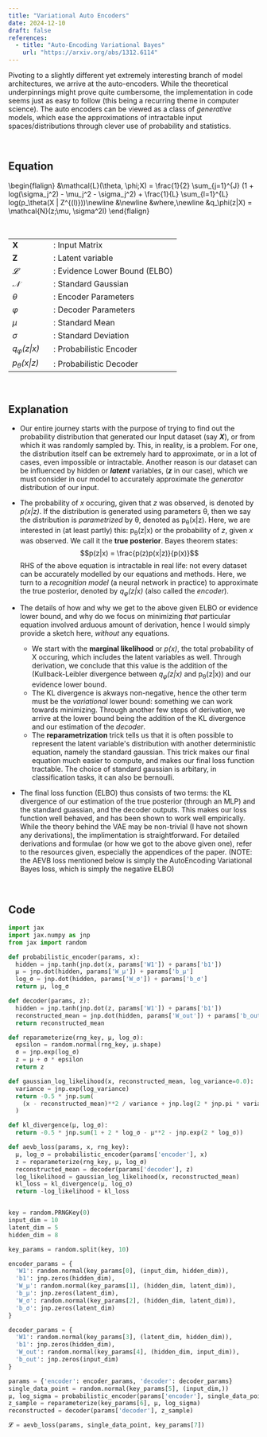 ```yaml
---
title: "Variational Auto Encoders"
date: 2024-12-10
draft: false
references:
  - title: "Auto-Encoding Variational Bayes"
    url: "https://arxiv.org/abs/1312.6114"  
---
```


Pivoting to a slightly different yet extremely interesting branch of model architectures, we arrive at the auto-encoders. While the theoretical underpinnings might prove quite cumbersome, the implementation in code seems just as easy to follow (this being a recurring theme in computer science). The auto encoders can be viewed as a class of _generative_ models, which ease the approximations of intractable input spaces/distributions through clever use of probability and statistics.

<br>

## Equation

\begin{flalign}
&\mathcal{L}(\theta, \phi;X) = \frac{1}{2} \sum_{j=1}^{J} (1 + log(\sigma_j^2) - \mu_j^2 - \sigma_j^2)  + \frac{1}{L} \sum_{l=1}^{L} log(p_\theta(X | Z^{(l)}))\newline
&\newline
&where,\newline
&q_\phi(z|X) = \mathcal{N}(z;\mu, \sigma^2I)
\end{flalign}

<br>

<table style="border-collapse: collapse;">
  <tr>
    <td style="padding-right: 20px; vertical-align: middle;"><strong>X</strong></td>
    <td style="vertical-align: middle;">: Input Matrix</td>
  </tr>
  <tr>
    <td style="padding-right: 20px; vertical-align: middle;"><strong>Z</strong></td>
    <td style="vertical-align: middle;">: Latent variable</td>
  </tr>
  <tr>
    <td style="padding-right: 20px; vertical-align: middle;"><i>𝓛</i></td>
    <td style="vertical-align: middle;">: Evidence Lower Bound (ELBO)</td>
  </tr>
  <tr>
    <td style="padding-right: 20px; vertical-align: middle;"><i>𝒩</i></td>
    <td style="vertical-align: middle;">: Standard Gaussian</td>
  </tr>
  <tr>
    <td style="padding-right: 20px; vertical-align: middle;"><i>θ</i></td>
    <td style="vertical-align: middle;">: Encoder Parameters</td>
  </tr>
  <tr>
    <td style="padding-right: 20px; vertical-align: middle;"><i>φ</i></td>
    <td style="vertical-align: middle;">: Decoder Parameters</td>
  </tr>
  <tr>
    <td style="padding-right: 20px; vertical-align: middle;"><i>μ</i></td>
    <td style="vertical-align: middle;">: Standard Mean</td>
  </tr>
  <tr>
    <td style="padding-right: 20px; vertical-align: middle;"><i>σ</i></td>
    <td style="vertical-align: middle;">: Standard Deviation</td>
  </tr>
  <tr>
    <td style="padding-right: 20px; vertical-align: middle;"><i>q<sub>φ</sub>(z|x)</i></td>
    <td style="vertical-align: middle;">: Probabilistic Encoder</td>
  </tr>
  <tr>
    <td style="padding-right: 20px; vertical-align: middle;"><i>p<sub>θ</sub>(x|z)</i></td>
    <td style="vertical-align: middle;">: Probabilistic Decoder</td>
  </tr>
</table>

<br>

## Explanation

- Our entire journey starts with the purpose of trying to find out the probability distribution that generated our Input dataset (say _**X**_), or from which it was randomly sampled by. This, in reality, is a problem. For one, the distribution itself can be extremely hard to approximate, or in a lot of cases, even impossible or intractable. Another reason is our dataset can be influenced by hidden or _**latent**_ variables, (_**z**_ in our case), which we must consider in our model to accurately approximate the _generator_ distribution of our input.

- The probability of *x* occuring, given that *z* was observed, is denoted by <i>p(x|z)</i>. If the distribution is generated using parameters θ, then we say the distribution is _parametrized_ by θ, denoted as p<sub>θ</sub>(x|z). Here, we are interested in (at least partly) this: p<sub>θ</sub>(z|x) or the probability of *z*, given *x* was observed. We call it the **true posterior**. Bayes theorem states: $$p(z|x) = \frac{p(z)p(x|z)}{p(x)}$$ RHS of the above equation is intractable in real life: not every dataset can be accurately modelled by our equations and methods. Here, we turn to a _recognition model_ (a neural network in practice) to approximate the true posterior, denoted by <i>q<sub>φ</sub>(z|x)</i> (also called the _encoder_). 

- The details of how and why we get to the above given ELBO or evidence lower bound, and why do we focus on minimizing _that_ particular equation involved arduous amount of derivation, hence I would simply provide a sketch here, _without_ any equations. 
  
  - We start with the **marginal likelihood** or *p(x)*, the total probability of X occuring, which includes the latent variables as well. Through derivation, we conclude that this value is the addition of the (Kullback-Leibler divergence between <i>q<sub>φ</sub>(z|x)</i> and p<sub>θ</sub>(z|x)) and our evidence lower bound.
  - The KL divergence is akways non-negative, hence the other term must be the _variational_ lower bound: something we can work towards minimizing. Through another few steps of derivation, we arrive at the lower bound being the addition of the KL divergence and our estimation of the _decoder_. 
  - The **reparametrization** trick tells us that it is often possible to represent the latent variable's distribution with another deterministic equation, namely the standard gaussian. This trick makes our final equation much easier to compute, and makes our final loss function tractable. The choice of standard gaussian is arbitary, in classification tasks, it can also be bernoulli.

- The final loss function (ELBO) thus consists of two terms: the KL divergence of our estimation of the true posterior (through an MLP) and the standard guassian, and the decoder outputs. This makes our loss function well behaved, and has been shown to work well empirically. While the theory behind the VAE may be non-trivial (I have not shown any derivations), the implimentation is straightforward. For detailed derivations and formulae (or how we got to the above given one), refer to the resources given, especially the appendices of the paper. (NOTE: the AEVB loss mentioned below is simply the AutoEncoding Variational Bayes loss, which is simply the negative ELBO)

<br>

## Code

```python
import jax
import jax.numpy as jnp
from jax import random

def probabilistic_encoder(params, x):
  hidden = jnp.tanh(jnp.dot(x, params['W1']) + params['b1'])
  μ = jnp.dot(hidden, params['W_μ']) + params['b_μ']
  log_σ = jnp.dot(hidden, params['W_σ']) + params['b_σ']
  return μ, log_σ

def decoder(params, z):
  hidden = jnp.tanh(jnp.dot(z, params['W1']) + params['b1'])
  reconstructed_mean = jnp.dot(hidden, params['W_out']) + params['b_out']
  return reconstructed_mean

def reparameterize(rng_key, μ, log_σ):
  epsilon = random.normal(rng_key, μ.shape)
  σ = jnp.exp(log_σ)
  z = μ + σ * epsilon
  return z

def gaussian_log_likelihood(x, reconstructed_mean, log_variance=0.0):
  variance = jnp.exp(log_variance)
  return -0.5 * jnp.sum(
    (x - reconstructed_mean)**2 / variance + jnp.log(2 * jnp.pi * variance)
  )

def kl_divergence(μ, log_σ):
  return -0.5 * jnp.sum(1 + 2 * log_σ - μ**2 - jnp.exp(2 * log_σ))

def aevb_loss(params, x, rng_key):
  μ, log_σ = probabilistic_encoder(params['encoder'], x)
  z = reparameterize(rng_key, μ, log_σ)
  reconstructed_mean = decoder(params['decoder'], z)
  log_likelihood = gaussian_log_likelihood(x, reconstructed_mean)
  kl_loss = kl_divergence(μ, log_σ)
  return -log_likelihood + kl_loss


key = random.PRNGKey(0)
input_dim = 10
latent_dim = 5
hidden_dim = 8

key_params = random.split(key, 10)

encoder_params = {
  'W1': random.normal(key_params[0], (input_dim, hidden_dim)),
  'b1': jnp.zeros(hidden_dim),
  'W_μ': random.normal(key_params[1], (hidden_dim, latent_dim)),
  'b_μ': jnp.zeros(latent_dim),
  'W_σ': random.normal(key_params[2], (hidden_dim, latent_dim)),
  'b_σ': jnp.zeros(latent_dim)
}

decoder_params = {
  'W1': random.normal(key_params[3], (latent_dim, hidden_dim)),
  'b1': jnp.zeros(hidden_dim),
  'W_out': random.normal(key_params[4], (hidden_dim, input_dim)),
  'b_out': jnp.zeros(input_dim)
}

params = {'encoder': encoder_params, 'decoder': decoder_params}
single_data_point = random.normal(key_params[5], (input_dim,))
μ, log_sigma = probabilistic_encoder(params['encoder'], single_data_point)
z_sample = reparameterize(key_params[6], μ, log_sigma)
reconstructed = decoder(params['decoder'], z_sample)

𝓛 = aevb_loss(params, single_data_point, key_params[7])
```
